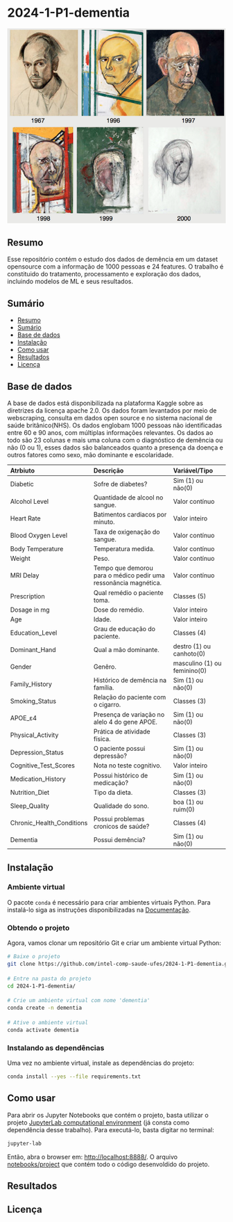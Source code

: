 # 2024-1-P1-dementia


<p align="center">
  <img src="img/dementia_evolution.png" />
</p>


## Resumo
Esse repositório contém o estudo dos dados de demência em um dataset opensource com a informação de 1000 pessoas e 24 features. O trabalho é constituido do tratamento, processamento e exploração dos dados, incluindo modelos de ML e seus resultados.


## Sumário

- [Resumo](#resumo)
- [Sumário](#sumário)
- [Base de dados](#base-de-dados)
- [Instalação](#instalação)
- [Como usar](#como-usar)
- [Resultados](#resultados)
- [Licença](#licença)

## Base de dados

A base de dados está disponibilizada na plataforma Kaggle sobre as diretrizes da licença apache 2.0. Os dados foram levantados por meio de webscraping, consulta em dados open source e no sistema nacional de saúde britânico(NHS). Os dados englobam 1000 pessoas não identificadas entre 60 e 90 anos, com múltiplas informações relevantes. Os dados ao todo são 23 colunas e mais uma coluna com o diagnóstico de demência ou não (0 ou 1), esses dados são balanceados quanto a presença da doença e outros fatores como sexo, mão dominante e escolaridade.


| Atrbiuto                   | Descrição                                                                                                                                                        | Variável/Tipo                 |
| :---                       |     :---                                                                                                                                                         | :---                          |
| Diabetic                   | Sofre de diabetes?                                                                                                                                               | Sim (1) ou não(0)             |
| Alcohol Level              | Quantidade de alcool no sangue.                                                                                                                                  | Valor contínuo                |
| Heart Rate                 | Batimentos cardiacos por minuto.                                                                                                                                 | Valor inteiro                 |
| Blood Oxygen Level         | Taxa de oxigenação do sangue.                                                                                                                                    | Valor contínuo                |
| Body Temperature           | Temperatura medida.                                                                                                                                              | Valor contínuo                |
| Weight                     | Peso.                                                                                                                                                            | Valor contínuo                |
| MRI Delay                  | Tempo que demorou para o médico pedir uma ressonância magnética.                                                                                                 | Valor contínuo                |
| Prescription               | Qual remédio o paciente toma.                                                                                                                                    | Classes (5)                   |
| Dosage in mg               | Dose do remédio.                                                                                                                                                 | Valor inteiro                 |
| Age                        | Idade.                                                                                                                                                           | Valor inteiro                 |
| Education_Level            | Grau de educação do paciente.                                                                                                                                    | Classes (4)                   |
| Dominant_Hand              | Qual a mão dominante.                                                                                                                                            | destro (1) ou canhoto(0)      |
| Gender                     | Genêro.                                                                                                                                                          | masculino (1) ou feminino(0)  |
| Family_History             | Histórico de demência na família.                                                                                                                                | Sim (1) ou não(0)             |
| Smoking_Status             | Relação do paciente com o cigarro.                                                                                                                               | Classes (3)                   |
| APOE_ε4                    | Presença de variação no alelo 4 do gene APOE.                                                                                                                    | Sim (1) ou não(0)             |
| Physical_Activity          | Prática de atividade física.                                                                                                                                     | Classes (3)                   |
| Depression_Status          | O paciente possui depressão?                                                                                                                                     | Sim (1) ou não(0)             |
| Cognitive_Test_Scores      | Nota no teste cognitivo.                                                                                                                                         | Valor inteiro                 |
| Medication_History         | Possui histórico de medicação?                                                                                                                                   | Sim (1) ou não(0)             |
| Nutrition_Diet             | Tipo da dieta.                                                                                                                                                   | Classes (3)                   |
| Sleep_Quality              | Qualidade do sono.                                                                                                                                               | boa (1) ou ruim(0)            |
| Chronic_Health_Conditions  | Possui problemas cronicos de saúde?                                                                                                                              | Classes (4)                   |
| Dementia                   | Possui demência?                                                                                                                                                 | Sim (1) ou não(0)             |

## Instalação

### Ambiente virtual

O pacote `conda` é necessário para criar ambientes virtuais Python. Para instalá-lo siga as instruções disponibilizadas na [Documentação](https://docs.conda.io/projects/conda/en/latest/user-guide/install/index.html).

### Obtendo o projeto

Agora, vamos clonar um repositório Git e criar um ambiente virtual Python:

```bash
# Baixe o projeto
git clone https://github.com/intel-comp-saude-ufes/2024-1-P1-dementia.git

# Entre na pasta do projeto
cd 2024-1-P1-dementia/

# Crie um ambiente virtual com nome 'dementia'
conda create -n dementia

# Ative o ambiente virtual
conda activate dementia
```

### Instalando as dependências

Uma vez no ambiente virtual, instale as dependências do projeto:

```bash
conda install --yes --file requirements.txt
```

## Como usar

Para abrir os Jupyter Notebooks que contém o projeto, basta utilizar o projeto [JupyterLab computational environment](https://github.com/jupyterlab/jupyterlab) (já consta como dependência desse trabalho). Para executá-lo, basta digitar no terminal: 

```bash
jupyter-lab
```

Então, abra o browser em: [http://localhost:8888/](http://localhost:8888/). O arquivo [notebooks/project](./notebooks/project.ipynb) que contém todo o código desenvoldido do projeto.

## Resultados 


## Licença
